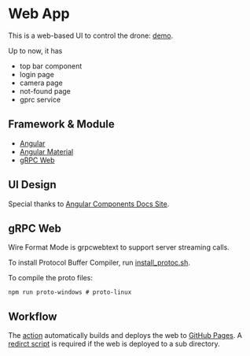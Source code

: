 # Web App

This is a web-based UI to control the drone: [demo](https://kandong.dev/drone/).

Up to now, it has
- top bar component
- login page
- camera page
- not-found page
- gprc service

## Framework & Module

- [Angular](https://angular.io/)
- [Angular Material](https://material.angular.io/)
- [gRPC Web](https://github.com/grpc/grpc-web)

## UI Design
Special thanks to [Angular Components Docs Site](https://github.com/angular/material.angular.io).

## gRPC Web

Wire Format Mode is grpcwebtext to support server streaming calls.

To install Protocol Buffer Compiler, run [install_protoc.sh](tools/install_protoc.sh).

To compile the proto files:

```shell
npm run proto-windows # proto-linux
```

## Workflow
The [action](/.github/workflows/main.yml) automatically builds and deploys the web to [GitHub Pages](https://pages.github.com/). A [redirct script](https://github.com/kandong54/kandong54.github.io/blob/gh-pages/_layouts/404.html#L6-L21) is required if the web is deployed to a sub directory.
